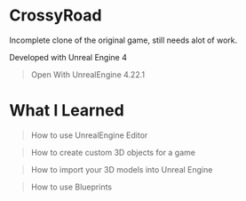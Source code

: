 # CrossyRoad 

Incomplete clone of the original game, still needs alot of work.

Developed with Unreal Engine 4

 > Open With UnrealEngine 4.22.1

# What I Learned

> How to use UnrealEngine Editor

> How to create custom 3D objects for a game

> How to import your 3D models into Unreal Engine

> How to use Blueprints
